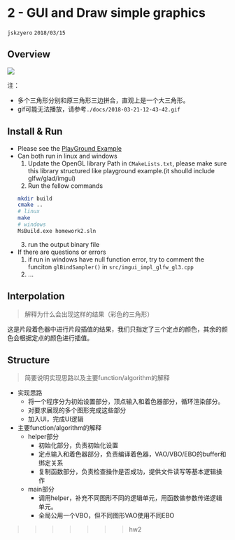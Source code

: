 # 2 - GUI and Draw simple graphics
`jskzyero` `2018/03/15`

## Overview

![](./docs/2018-03-21-12-43-42.gif)

注：
+ 多个三角形分别和原三角形三边拼合，直观上是一个大三角形。
+ gif可能无法播放，请参考`./docs/2018-03-21-12-43-42.gif`

## Install & Run

+ Please see the [PlayGround Example](https://github.com/jskyzero/Computer-Graphics/tree/master/projects/OpenGL-Playground)
+ Can both run in linux and windows
  1. Update the OpenGL library Path in `CMakeLists.txt`, please make sure this library structured like playground example.(it shoulld include glfw/glad/imgui)
  2. Run the fellow commands
    ```Bash
    mkdir build
    cmake ..
    # linux
    make
    # windows
    MsBuild.exe homework2.sln
    ```
  3. run the output binary file
+ If there are questions or errors
  1. if run in windows have null function error, try to comment the funciton `glBindSampler()` in `src/imgui_impl_glfw_gl3.cpp`
  2. ...

## Interpolation
> 解释为什么会出现这样的结果（彩色的三角形）

这是片段着色器中进行片段插值的结果，我们只指定了三个定点的颜色，其余的颜色会根据定点的颜色进行插值。

## Structure
> 简要说明实现思路以及主要function/algorithm的解释

+ 实现思路
  + 将一个程序分为初始设置部分，顶点输入和着色器部分，循环渲染部分。
  + 对要求展现的多个图形完成这些部分
  + 加入UI，完成UI逻辑
+ 主要function/algorithm的解释
  + helper部分
    + 初始化部分，负责初始化设置
    + 定点输入和着色器部分，负责编译着色器，VAO/VBO/EBO的buffer和绑定关系
    + 复制函数部分，负责检查操作是否成功，提供文件读写等基本逻辑操作
  + main部分
    + 调用helper，补充不同图形不同的逻辑单元，用函数做参数传递逻辑单元。
    + 全局公用一个VBO，但不同图形VAO使用不同EBO

>>>>>>> hw2
